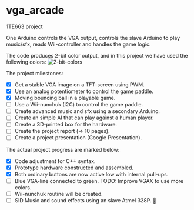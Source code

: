 # vga_arcade
1TE663 project

One Arduino controls the VGA output, controls the slave Arduino to play music/sfx, reads Wii-controller and handles the game logic.

The code produces 2-bit color output, and in this project we have used the following colors:
![2-bit-colors](/res/ColorTable2bit.png)

The project milestones:
- [x] Get a stable VGA image on a TFT-screen using PWM.
- [x] Use an analog potentiometer to control the game paddle.
- [x] Moving bouncing ball in a playable game.
- [ ] Use a Wii-nunchuk (I2C) to control the game paddle.
- [ ] Create advanced music and sfx using a secondary Arduino.
- [ ] Create an simple AI that can play against a human player.
- [ ] Create a 3D-printed box for the hardware.
- [ ] Create the project report (=> 10 pages).
- [ ] Create a project presentation (Google Presentation).

The actual project progress are marked below:
- [x] Code adjustment for C++ syntax.
- [x] Prototype hardware constructed and assembled.
- [x] Both ordinary buttons are now active low with internal pull-ups.
- [ ] Blue VGA-line connected to green. TODO: Improve VGAX to use more colors.
- [ ] Wii-nunchuk routine will be created.
- [ ] SID Music and sound effects using an slave Atmel 328P. :slightly_smiling_face:

